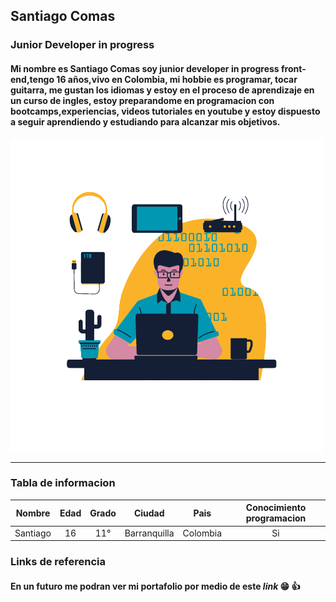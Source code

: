 ## Santiago Comas

### Junior Developer in progress




#### Mi nombre es **Santiago Comas** soy junior developer in progress **front-end**,tengo 16 años,vivo en Colombia, mi hobbie es programar, tocar guitarra, me gustan los idiomas y estoy en el proceso de aprendizaje en un curso de ingles, estoy preparandome en programacion con bootcamps,experiencias, videos tutoriales en youtube y estoy dispuesto a seguir aprendiendo y estudiando para alcanzar mis objetivos.


![Img-developer](ImgRemov.png)

--------------------------------------------------------------------------------------------------------------

### Tabla de informacion

| Nombre | Edad | Grado | Ciudad | Pais | Conocimiento programacion |
|:--------:|:------:|:-------:|:--------:|:------:|:---------------------------:|
|Santiago| 16   | 11°   | Barranquilla | Colombia | Si |


### Links de referencia

#### En un futuro me podran ver mi **portafolio** por medio de este ***link*** :grin: :+1:






